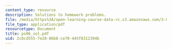 ```yaml
---
content_type: resource
description: Solutions to homework problems.
file: /media/https%3A/open-learning-course-data-rc.s3.amazonaws.com/3-012-fundamentals-of-materials-science-fall-2005/2cbcd5557e2886b8ce70445f8312394b_ps06_sol.pdf
file_type: application/pdf
resourcetype: Document
title: ps06_sol.pdf
uid: 2cbcd555-7e28-86b8-ce70-445f8312394b
---
```

